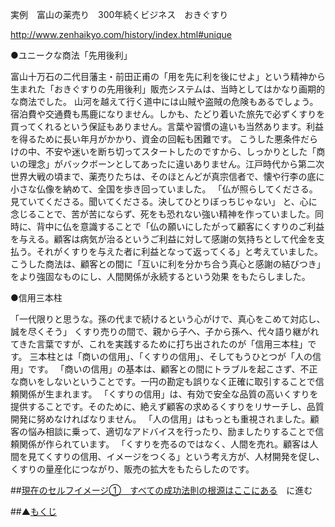 実例　富山の薬売り　300年続くビジネス　おきぐすり

http://www.zenhaikyo.com/history/index.html#unique

●ユニークな商法「先用後利」

富山十万石の二代目藩主・前田正甫の「用を先に利を後にせよ」という精神から生まれた「おきぐすりの先用後利」販売システムは、当時としてはかなり画期的な商法でした。
山河を越えて行く道中には山賊や盗賊の危険もあるでしょう。宿泊費や交通費も馬鹿になりません。しかも、たどり着いた旅先で必ずくすりを買ってくれるという保証もありません。言葉や習慣の違いも当然あります。利益を得るために長い年月がかかり、資金の回転も困難です。
こうした悪条件だらけの中、不安や迷いを断ち切ってスタートしたのですから、しっかりとした「商いの理念」がバックボーンとしてあったに違いありません。江戸時代から第二次世界大戦の頃まで、薬売りたちは、そのほとんどが真宗信者で、懐や行李の底に小さな仏像を納めて、全国を歩き回っていました。
「仏が照らしてくださる。見ていてくださる。聞いてくださる。決してひとりぼっちじゃない」
と、心に念じることで、苦が苦にならず、死をも恐れない強い精神を作っていました。同時に、背中に仏を意識することで「仏の願いにしたがって顧客にくすりのご利益を与える。顧客は病気が治るというご利益に対して感謝の気持ちとして代金を支払う。それがくすりを与えた者に利益となって返ってくる」と考えていました。
こうした商法は、顧客との間に「互いに利を分かち合う真心と感謝の結びつき」をより強固なものにし、人間関係が永続するという効果 をもたらしました。

●信用三本柱

「一代限りと思うな。孫の代まで続けるという心がけで、真心をこめて対応し、誠を尽くそう」
くすり売りの間で、親から子へ、子から孫へ、代々語り継がれてきた言葉ですが、これを実践するために打ち出されたのが「信用三本柱」です。
三本柱とは「商いの信用」、「くすりの信用」、そしてもうひとつが「人の信用」です。
「商いの信用」の基本は、顧客との間にトラブルを起こさず、不正な商いをしないということです。一円の勘定も誤りなく正確に取引することで信頼関係が生まれます。
「くすりの信用」は、有効で安全な品質の高いくすりを提供することです。そのために、絶えず顧客の求めるくすりをリサーチし、品質開発に努めなければなりません。
「人の信用」はもっとも重視されました。顧客の悩み相談に乗って、適切なアドバイスを行ったり、励ましたりすることで信頼関係が作られています。
「くすりを売るのではなく、人間を売れ。顧客は人間を見てくすりの信用、イメージをつくる」という考え方が、人材開発を促し、くすりの量産化につながり、販売の拡大をもたらしたのです。

##[現在のセルフイメージ①　すべての成功法則の根源はここにある](/contents/entry2/entry.html)　に進む

##▲[もくじ](/contents/a_index/entry.html)